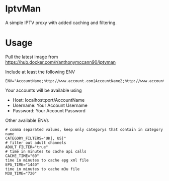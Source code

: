 # IptvMan

A simple IPTV proxy with added caching and filtering.

# Usage

Pull the latest image from https://hub.docker.com/r/anthonymccann90/iptvman

Include at least the following ENV
```
ENV="AccountName;http://www.account.com|AccountName2;http://www.account2.com"
```

Your accounts will be available using
- Host: localhost:port/AccountName
- Username: Your Account Username
- Password: Your Account Password

Other available ENVs
```
# comma separated values, keep only categorys that contain in category name
CATEGORY_FILTERS="UK|, US|"
# filter out adult channels
ADULT_FILTER="true"
# time in minutes to cache api calls
CACHE_TIME="60"
time in minutes to cache epg xml file
EPG_TIME="1440"
time in minutes to cache m3u file
M3U_TIME="720"
```